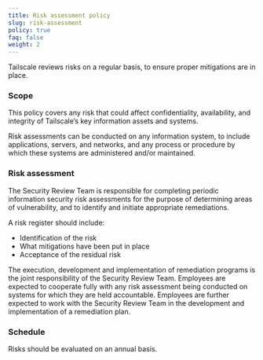 ```yaml
---
title: Risk assessment policy
slug: risk-assessment
policy: true
faq: false
weight: 2
---
```


Tailscale reviews risks on a regular basis, to ensure proper mitigations are in place.

### Scope
This policy covers any risk that could affect confidentiality, availability, and integrity of Tailscale’s key information assets and systems.

Risk assessments can be conducted on any information system, to include applications, servers, and networks, and any process or procedure by which these systems are administered and/or maintained.

### Risk assessment
The Security Review Team is responsible for completing periodic information security risk assessments for the purpose of determining areas of vulnerability, and to identify and initiate appropriate remediations.

A risk register should include:
* Identification of the risk
* What mitigations have been put in place
* Acceptance of the residual risk

The execution, development and implementation of remediation programs is the joint responsibility of the Security Review Team. Employees are expected to cooperate fully with any risk assessment being conducted on systems for which they are held accountable. Employees are further expected to work with the Security Review Team in the development and implementation of a remediation plan.

### Schedule
Risks should be evaluated on an annual basis.
